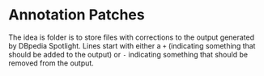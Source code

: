 # Annotation Patches

The idea is folder is to store files with corrections to the output generated by DBpedia Spotlight. Lines start with either a `+` (indicating something that should be added to the output) or `-` indicating something that should be removed from the output.
